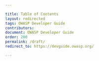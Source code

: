 ```yaml
---

title: Table of Contents
layout: redirected
tags: OWASP Developer Guide
contributors:
document: OWASP Developer Guide
order: 200
permalink: /draft/
redirect_to: https://devguide.owasp.org/

---
```

